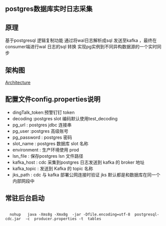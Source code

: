 ## postgres数据库实时日志采集

## 	原理
基于postgresql 逻辑复制功能 通过将wal日志解析成sql 发送至kafka ，最终在consumer端进行wal 日志的sql 转换 实现pg实例到不同异构数据源的一个实时同步 

## 架构图
 [Architecture](./src/main/resources/architecture.png)
 

## 配置文件config.properties说明

- dingTalk_token:预警钉钉 token
- decoding :postgres slot 编码默认使用test_decoding
- pg_url : postgres jdbc 连接串 
- pg_user :postgres 高级账号
- pg_password : postgres 密码
- slot_name : postgres 数据库 slot 名称 
- environment : 生产环境使用  prod
- lsn_file : 保存postgres  lsn 文件路径
- kafka_host : cdc 采集到postgres 日志发送到 kafka 的 broker 地址
- kafka_topic :  发送到 Kafka 的 topic 名称
- jks_path : cdc 与 kafka 部署公网连接时验证 jks 默认都是和数据库在同一个内部网段中

## 常驻后台启动

 ``` shell
   
   nohup   java -Xms8g -Xmx8g  -jar -Dfile.encoding=utf-8  postgresql-cdc.jar  -c  producer.properties -t  tables
  ```